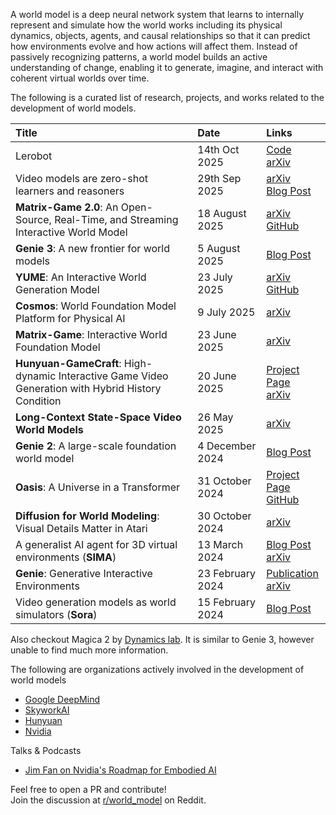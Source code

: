 A world model is a deep neural network system that learns to internally represent and simulate how the world works including its physical dynamics, objects, agents, and causal relationships so that it can predict how environments evolve and how actions will affect them. Instead of passively recognizing patterns, a world model builds an active understanding of change, enabling it to generate, imagine, and interact with coherent virtual worlds over time.

The following is a curated list of research, projects, and works related to the development of world models.

| Title | Date | Links |
| :--- | :--- | :--- |
| Lerobot | 14th Oct 2025 | [Code](https://github.com/huggingface/lerobot)<br>[arXiv](https://arxiv.org/pdf/2510.12403) |
| Video models are zero-shot learners and reasoners | 29th Sep 2025 | [arXiv](https://arxiv.org/pdf/2509.20328)<br>[Blog Post](https://video-zero-shot.github.io/) |
| **Matrix-Game 2.0**: An Open-Source, Real-Time, and Streaming Interactive World Model | 18 August 2025 | [arXiv](https://arxiv.org/pdf/2508.13009)<br>[GitHub](https://github.com/SkyworkAI/Matrix-Game/tree/main/Matrix-Game-2) |
| **Genie 3**: A new frontier for world models | 5 August 2025 | [Blog Post](https://deepmind.google/discover/blog/genie-3-a-new-frontier-for-world-models/) |
| **YUME**: An Interactive World Generation Model | 23 July 2025 | [arXiv](https://arxiv.org/pdf/2507.17744)<br>[GitHub](https://github.com/stdstu12/YUME) |
| **Cosmos**: World Foundation Model Platform for Physical AI | 9 July 2025 | [arXiv](https://arxiv.org/pdf/2501.03575) |
| **Matrix-Game**: Interactive World Foundation Model | 23 June 2025 | [arXiv](https://arxiv.org/pdf/2506.18701) |
| **Hunyuan-GameCraft**: High-dynamic Interactive Game Video Generation with Hybrid History Condition | 20 June 2025 | [Project Page](https://hunyuan-gamecraft.github.io/)<br>[arXiv](https://arxiv.org/pdf/2506.17201) |
| **Long-Context State-Space Video World Models** | 26 May 2025 | [arXiv](https://arxiv.org/pdf/2505.20171) |
| **Genie 2**: A large-scale foundation world model | 4 December 2024 | [Blog Post](https://deepmind.google/discover/blog/genie-2-a-large-scale-foundation-world-model/) |
| **Oasis**: A Universe in a Transformer | 31 October 2024 | [Project Page](https://oasis-model.github.io/)<br>[GitHub](https://github.com/etched-ai/open-oasis) |
| **Diffusion for World Modeling**: Visual Details Matter in Atari | 30 October 2024 | [arXiv](https://arxiv.org/pdf/2405.12399) |
| A generalist AI agent for 3D virtual environments (**SIMA**) | 13 March 2024 | [Blog Post](https://deepmind.google/discover/blog/sima-generalist-ai-agent-for-3d-virtual-environments/)<br>[arXiv](https://arxiv.org/pdf/2404.10179) |
| **Genie**: Generative Interactive Environments | 23 February 2024 | [Publication](https://deepmind.google/research/publications/60474/)<br>[arXiv](https://arxiv.org/pdf/2402.15391) |
| Video generation models as world simulators (**Sora**) | 15 February 2024 | [Blog Post](https://openai.com/index/video-generation-models-as-world-simulators/) |

Also checkout Magica 2 by [Dynamics lab](https://blog.dynamicslab.ai/).  It is similar to Genie 3, however unable to find much more information.

The following are organizations actively involved in the development of world models
- [Google DeepMind](https://deepmind.google/discover/blog/genie-3-a-new-frontier-for-world-models/)
- [SkyworkAI](https://github.com/SkyworkAI/Matrix-Game)
- [Hunyuan](https://hunyuan-gamecraft.github.io/)
- [Nvidia](https://github.com/nvidia-cosmos)

Talks & Podcasts
- [Jim Fan on Nvidia's Roadmap for Embodied AI](https://youtu.be/_2NijXqBESI?si=Kg0xZbLBts_VKUkT)


Feel free to open a PR and contribute!  
Join the discussion at [r/world_model](https://www.reddit.com/r/world_model/) on Reddit.
